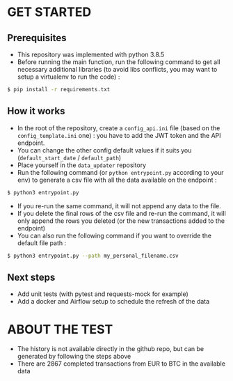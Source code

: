 # GET STARTED

## Prerequisites

- This repository was implemented with python 3.8.5
- Before running the main function, run the following command to get all necessary additional libraries (to avoid libs conflicts, you may want to setup a virtualenv to run the code) : 

```bash
$ pip install -r requirements.txt
```

## How it works

- In the root of the repository, create a `config_api.ini` file (based on the `config_template.ini` one) : you have to add the JWT token and the API endpoint.
- You can change the other config default values if it suits you (`default_start_date` / `default_path`)
- Place yourself in the `data_updater` repository
- Run the following command (or `python entrypoint.py` according to your env) to generate a csv file with all the data available on the endpoint : 
```bash
$ python3 entrypoint.py
```
- If you re-run the same command, it will not append any data to the file.
- If you delete the final rows of the csv file and re-run the command, it will only append the rows you deleted (or the new transactions added to the endpoint)
- You can also run the following command if you want to override the default file path : 
```bash
$ python3 entrypoint.py --path my_personal_filename.csv
```

## Next steps

- Add unit tests (with pytest and requests-mock for example)
- Add a docker and Airflow setup to schedule the refresh of the data

# ABOUT THE TEST
- The history is not available directly in the github repo, but can be generated by following the steps above
- There are 2867 completed transactions from EUR to BTC in the available data
